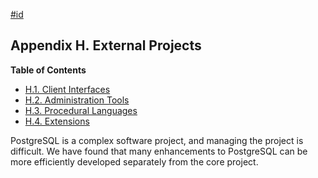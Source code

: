 [#id](#EXTERNAL-PROJECTS)

## Appendix H. External Projects

**Table of Contents**

  * [H.1. Client Interfaces](external-interfaces)
  * [H.2. Administration Tools](external-admin-tools)
  * [H.3. Procedural Languages](external-pl)
  * [H.4. Extensions](external-extensions)

PostgreSQL is a complex software project, and managing the project is difficult. We have found that many enhancements to PostgreSQL can be more efficiently developed separately from the core project.